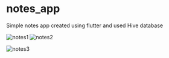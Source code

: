 # notes_app

Simple notes app created using flutter and used Hive database 

![notes1](https://github.com/DaliaAbdelraouf/Notes_App/assets/65053223/c336ce61-2877-4508-b788-9b4eb6aebd1b) ![notes2](https://github.com/DaliaAbdelraouf/Notes_App/assets/65053223/b0789d27-6717-4152-b9af-56369ba4bca4)

![notes3](https://github.com/DaliaAbdelraouf/Notes_App/assets/65053223/038c553b-1852-49dc-9a3d-c20eacde68db)
